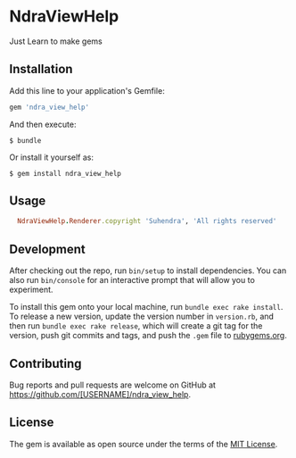 # NdraViewHelp

Just Learn to make gems

## Installation

Add this line to your application's Gemfile:

```ruby
gem 'ndra_view_help'
```

And then execute:

    $ bundle

Or install it yourself as:

    $ gem install ndra_view_help

## Usage

```ruby
  NdraViewHelp.Renderer.copyright 'Suhendra', 'All rights reserved'
```

## Development

After checking out the repo, run `bin/setup` to install dependencies. You can also run `bin/console` for an interactive prompt that will allow you to experiment.

To install this gem onto your local machine, run `bundle exec rake install`. To release a new version, update the version number in `version.rb`, and then run `bundle exec rake release`, which will create a git tag for the version, push git commits and tags, and push the `.gem` file to [rubygems.org](https://rubygems.org).

## Contributing

Bug reports and pull requests are welcome on GitHub at https://github.com/[USERNAME]/ndra_view_help.


## License

The gem is available as open source under the terms of the [MIT License](http://opensource.org/licenses/MIT).

